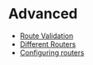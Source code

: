 # Advanced

* [Route Validation](route_validation.md)
* [Different Routers](different_routers.md)
* [Configuring routers](configuring_routers.md)
